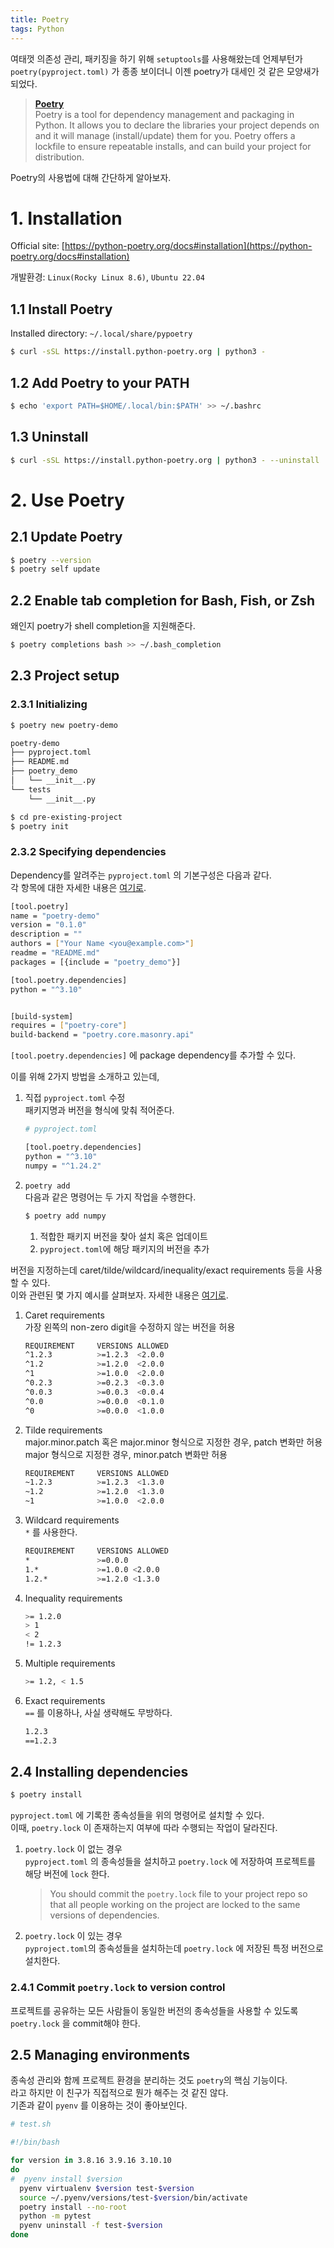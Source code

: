 ```yaml
---
title: Poetry
tags: Python
---
```


<!--more-->

여태껏 의존성 관리, 패키징을 하기 위해 `setuptools`를 사용해왔는데 언제부턴가 `poetry(pyproject.toml)` 가 종종 보이더니 이젠 poetry가 대세인 것 같은 모양새가 되었다.

> **[Poetry](https://python-poetry.org/docs)** \
> Poetry is a tool for dependency management and packaging in Python. It allows you to declare the libraries your project depends on and it will manage (install/update) them for you. Poetry offers a lockfile to ensure repeatable installs, and can build your project for distribution.

Poetry의 사용법에 대해 간단하게 알아보자.


# 1. Installation
Official site: [https://python-poetry.org/docs#installation](https://python-poetry.org/docs#installation)

개발환경: `Linux(Rocky Linux 8.6)`, `Ubuntu 22.04`

## 1.1 Install Poetry
Installed directory: `~/.local/share/pypoetry`

```bash
$ curl -sSL https://install.python-poetry.org | python3 -
```

## 1.2 Add Poetry to your PATH
```bash
$ echo 'export PATH=$HOME/.local/bin:$PATH' >> ~/.bashrc
```

## 1.3 Uninstall
```bash
$ curl -sSL https://install.python-poetry.org | python3 - --uninstall
```


# 2. Use Poetry
## 2.1 Update Poetry
```bash
$ poetry --version
$ poetry self update
```

## 2.2 Enable tab completion for Bash, Fish, or Zsh
왜인지 poetry가 shell completion을 지원해준다.

```bash
$ poetry completions bash >> ~/.bash_completion
```

## 2.3 Project setup
### 2.3.1 Initializing
```bash
$ poetry new poetry-demo
```

```bash
poetry-demo
├── pyproject.toml
├── README.md
├── poetry_demo
│   └── __init__.py
└── tests
    └── __init__.py
```

```bash
$ cd pre-existing-project
$ poetry init
```

### 2.3.2 Specifying dependencies
Dependency를 알려주는 `pyproject.toml` 의 기본구성은 다음과 같다. \
각 항목에 대한 자세한 내용은 [여기로](https://python-poetry.org/docs/pyproject/).

```bash
[tool.poetry]
name = "poetry-demo"
version = "0.1.0"
description = ""
authors = ["Your Name <you@example.com>"]
readme = "README.md"
packages = [{include = "poetry_demo"}]

[tool.poetry.dependencies]
python = "^3.10"


[build-system]
requires = ["poetry-core"]
build-backend = "poetry.core.masonry.api"
```

`[tool.poetry.dependencies]` 에 package dependency를 추가할 수 있다.

이를 위해 2가지 방법을 소개하고 있는데,

1. 직접 `pyproject.toml` 수정 \
패키지명과 버전을 형식에 맞춰 적어준다.
    ```bash
    # pyproject.toml

    [tool.poetry.dependencies]
    python = "^3.10"
    numpy = "^1.24.2"
    ```

2. `poetry add` \
다음과 같은 명령어는 두 가지 작업을 수행한다.

    ```bash
    $ poetry add numpy
    ```

    1. 적합한 패키지 버전을 찾아 설치 혹은 업데이트
    2. `pyproject.toml`에 해당 패키지의 버전을 추가

버전을 지정하는데 caret/tilde/wildcard/inequality/exact requirements 등을 사용할 수 있다. \
이와 관련된 몇 가지 예시를 살펴보자. 자세한 내용은 [여기로](https://python-poetry.org/docs/dependency-specification/).

1. Caret requirements \
가장 왼쪽의 non-zero digit을 수정하지 않는 버전을 허용
    ```bash
    REQUIREMENT	    VERSIONS ALLOWED
    ^1.2.3	        >=1.2.3  <2.0.0
    ^1.2	        >=1.2.0  <2.0.0
    ^1	            >=1.0.0  <2.0.0
    ^0.2.3	        >=0.2.3  <0.3.0
    ^0.0.3	        >=0.0.3  <0.0.4
    ^0.0	        >=0.0.0  <0.1.0
    ^0	            >=0.0.0  <1.0.0
    ```
2. Tilde requirements \
    major.minor.patch 혹은 major.minor 형식으로 지정한 경우, patch 변화만 허용 \
    major 형식으로 지정한 경우, minor.patch 변화만 허용

    ```bash
    REQUIREMENT	    VERSIONS ALLOWED
    ~1.2.3	        >=1.2.3  <1.3.0
    ~1.2	        >=1.2.0  <1.3.0
    ~1	            >=1.0.0  <2.0.0
    ```
3. Wildcard requirements \
`*` 를 사용한다.
    ```bash
    REQUIREMENT	    VERSIONS ALLOWED
    *	            >=0.0.0
    1.*	            >=1.0.0 <2.0.0
    1.2.*	        >=1.2.0 <1.3.0
    ```
4. Inequality requirements
    ```bash
    >= 1.2.0
    > 1
    < 2
    != 1.2.3
    ```
5. Multiple requirements
    ```bash
    >= 1.2, < 1.5
    ```
6. Exact requirements \
    `==` 를 이용하나, 사실 생략해도 무방하다.
    ```bash
    1.2.3
    ==1.2.3
    ```

## 2.4 Installing dependencies
```bash
$ poetry install
```

`pyproject.toml` 에 기록한 종속성들을 위의 명령어로 설치할 수 있다. \
이때, `poetry.lock` 이 존재하는지 여부에 따라 수행되는 작업이 달라진다.

1. `poetry.lock` 이 없는 경우 \
`pyproject.toml` 의 종속성들을 설치하고 `poetry.lock` 에 저장하여 프로젝트를 해당 버전에 `lock` 한다.
    > You should commit the `poetry.lock` file to your project repo so that all people working on the project are locked to the same versions of dependencies.
2. `poetry.lock` 이 있는 경우 \
`pyproject.toml`의 종속성들을 설치하는데 `poetry.lock` 에 저장된 특정 버전으로 설치한다.

### 2.4.1 Commit `poetry.lock` to version control
프로젝트를 공유하는 모든 사람들이 동일한 버전의 종속성들을 사용할 수 있도록 `poetry.lock` 을 commit해야 한다.

## 2.5 Managing environments
종속성 관리와 함께 프로젝트 환경을 분리하는 것도 `poetry`의 핵심 기능이다. \
라고 하지만 이 친구가 직접적으로 뭔가 해주는 것 같진 않다. \
기존과 같이 `pyenv` 를 이용하는 것이 좋아보인다.

```bash
# test.sh

#!/bin/bash

for version in 3.8.16 3.9.16 3.10.10
do
#  pyenv install $version
  pyenv virtualenv $version test-$version
  source ~/.pyenv/versions/test-$version/bin/activate
  poetry install --no-root
  python -m pytest
  pyenv uninstall -f test-$version
done
```

